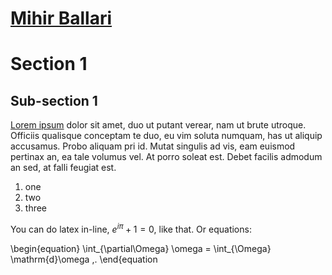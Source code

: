 # [Mihir Ballari](https://github.com/mihirballari)

Section 1
=================================

Sub-section 1
---------------------------------

[Lorem ipsum](https://en.wikipedia.org/wiki/Lorem_ipsum)
dolor sit amet, duo ut putant verear, nam ut brute utroque.
Officiis qualisque conceptam te duo, eu vim soluta numquam, has ut aliquip
accusamus. Probo aliquam pri id. Mutat singulis ad vis, eam euismod pertinax
an, ea tale volumus vel. At porro soleat est. Debet facilis admodum an sed,
at falli feugiat est.

1.  one
1.  two
1.  three

You can do latex in-line, $e^{i\pi} + 1 = 0$, like that.
Or equations:

\begin{equation}
    \int_{\partial\Omega} \omega = \int_{\Omega} \mathrm{d}\omega \,.
\end{equation
